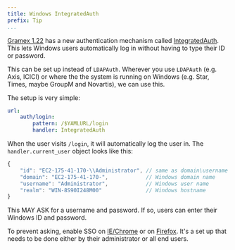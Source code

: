 ```yaml
---
title: Windows IntegratedAuth
prefix: Tip
...
```


[Gramex 1.22](https://learn.gramener.com/gramex/history.html#id2) has a new authentication mechanism called
[IntegratedAuth](../auth/#integrated-auth). This lets Windows users automatically
log in without having to type their ID or password.

This can be set up instead of `LDAPAuth`. Wherever you use `LDAPAuth` (e.g. Axis,
ICICI) or where the the system is running on Windows (e.g. Star, Times, maybe
GroupM and Novartis), we can use this.

The setup is very simple:

```yaml
url:
    auth/login:
        pattern: /$YAMLURL/login
        handler: IntegratedAuth
```

When the user visits `/login`, it will automatically log the user in. The `handler.current_user` object looks like this:

```js
{
    "id": "EC2-175-41-170-\\Administrator", // same as domain\username
    "domain": "EC2-175-41-170-",            // Windows domain name
    "username": "Administrator",            // Windows user name
    "realm": "WIN-8S90I248M00"              // Windows hostname
}
```

This MAY ASK for a username and password. If so, users can enter their Windows ID and password.

To prevent asking, enable SSO on
[IE/Chrome](https://docs.aws.amazon.com/directoryservice/latest/admin-guide/ie_sso.html) or on
[Firefox](https://wiki.shibboleth.net/confluence/display/SHIB2/Single+sign-on+Browser+configuration).
It's a set up that needs to be done either by their administrator or all end users.
